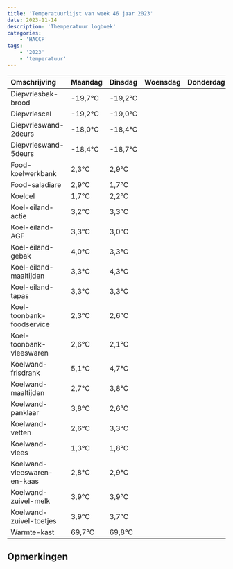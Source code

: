 ```yaml
---
title: 'Temperatuurlijst van week 46 jaar 2023'
date: 2023-11-14
description: 'Themperatuur logboek'
categories:
    - 'HACCP'
tags:
    - '2023'
    - 'temperatuur'
---
```

|Omschrijving|Maandag|Dinsdag|Woensdag|Donderdag|Vrijdag|Zaterdag|Zondag|
|:---|:---|:---|:---|:---|:---|:---|:---|
|Diepvriesbak-brood|-19,7°C|-19,2°C| | | | | |
|Diepvriescel|-19,2°C|-19,0°C| | | | | |
|Diepvrieswand-2deurs|-18,0°C|-18,4°C| | | | | |
|Diepvrieswand-5deurs|-18,4°C|-18,7°C| | | | | |
|Food-koelwerkbank|2,3°C|2,9°C| | | | | |
|Food-saladiare|2,9°C|1,7°C| | | | | |
|Koelcel|1,7°C|2,2°C| | | | | |
|Koel-eiland-actie|3,2°C|3,3°C| | | | | |
|Koel-eiland-AGF|3,3°C|3,0°C| | | | | |
|Koel-eiland-gebak|4,0°C|3,3°C| | | | | |
|Koel-eiland-maaltijden|3,3°C|4,3°C| | | | | |
|Koel-eiland-tapas|3,3°C|3,3°C| | | | | |
|Koel-toonbank-foodservice|2,3°C|2,6°C| | | | | |
|Koel-toonbank-vleeswaren|2,6°C|2,1°C| | | | | |
|Koelwand-frisdrank|5,1°C|4,7°C| | | | | |
|Koelwand-maaltijden|2,7°C|3,8°C| | | | | |
|Koelwand-panklaar|3,8°C|2,6°C| | | | | |
|Koelwand-vetten|2,6°C|3,3°C| | | | | |
|Koelwand-vlees|1,3°C|1,8°C| | | | | |
|Koelwand-vleeswaren-en-kaas|2,8°C|2,9°C| | | | | |
|Koelwand-zuivel-melk|3,9°C|3,9°C| | | | | |
|Koelwand-zuivel-toetjes|3,9°C|3,7°C| | | | | |
|Warmte-kast|69,7°C|69,8°C| | | | | |

## Opmerkingen


